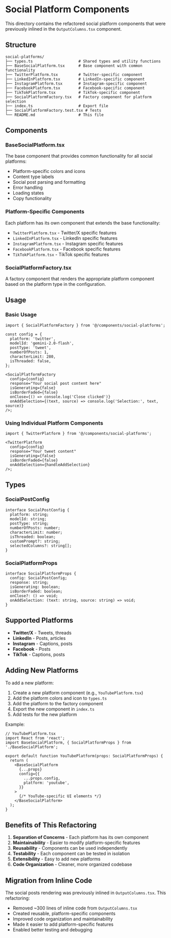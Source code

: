 # Social Platform Components

This directory contains the refactored social platform components that were previously inlined in the `OutputColumns.tsx` component.

## Structure

```
social-platforms/
├── types.ts                    # Shared types and utility functions
├── BaseSocialPlatform.tsx      # Base component with common functionality
├── TwitterPlatform.tsx         # Twitter-specific component
├── LinkedInPlatform.tsx        # LinkedIn-specific component
├── InstagramPlatform.tsx       # Instagram-specific component
├── FacebookPlatform.tsx        # Facebook-specific component
├── TikTokPlatform.tsx          # TikTok-specific component
├── SocialPlatformFactory.tsx   # Factory component for platform selection
├── index.ts                    # Export file
├── SocialPlatformFactory.test.tsx # Tests
└── README.md                   # This file
```

## Components

### BaseSocialPlatform.tsx

The base component that provides common functionality for all social platforms:

- Platform-specific colors and icons
- Content type labels
- Social post parsing and formatting
- Error handling
- Loading states
- Copy functionality

### Platform-Specific Components

Each platform has its own component that extends the base functionality:

- `TwitterPlatform.tsx` - Twitter/X specific features
- `LinkedInPlatform.tsx` - LinkedIn specific features
- `InstagramPlatform.tsx` - Instagram specific features
- `FacebookPlatform.tsx` - Facebook specific features
- `TikTokPlatform.tsx` - TikTok specific features

### SocialPlatformFactory.tsx

A factory component that renders the appropriate platform component based on the platform type in the configuration.

## Usage

### Basic Usage

```tsx
import { SocialPlatformFactory } from '@/components/social-platforms';

const config = {
  platform: 'twitter',
  modelId: 'gemini-2.0-flash',
  postType: 'tweet',
  numberOfPosts: 1,
  characterLimit: 280,
  isThreaded: false,
};

<SocialPlatformFactory
  config={config}
  response="Your social post content here"
  isGenerating={false}
  isBorderFaded={false}
  onClose={() => console.log('Close clicked')}
  onAddSelection={(text, source) => console.log('Selection:', text, source)}
/>;
```

### Using Individual Platform Components

```tsx
import { TwitterPlatform } from '@/components/social-platforms';

<TwitterPlatform
  config={config}
  response="Your tweet content"
  isGenerating={false}
  isBorderFaded={false}
  onAddSelection={handleAddSelection}
/>;
```

## Types

### SocialPostConfig

```tsx
interface SocialPostConfig {
  platform: string;
  modelId: string;
  postType: string;
  numberOfPosts: number;
  characterLimit: number;
  isThreaded: boolean;
  customPrompt?: string;
  selectedColumns?: string[];
}
```

### SocialPlatformProps

```tsx
interface SocialPlatformProps {
  config: SocialPostConfig;
  response: string;
  isGenerating: boolean;
  isBorderFaded: boolean;
  onClose?: () => void;
  onAddSelection: (text: string, source: string) => void;
}
```

## Supported Platforms

- **Twitter/X** - Tweets, threads
- **LinkedIn** - Posts, articles
- **Instagram** - Captions, posts
- **Facebook** - Posts
- **TikTok** - Captions, posts

## Adding New Platforms

To add a new platform:

1. Create a new platform component (e.g., `YouTubePlatform.tsx`)
2. Add the platform colors and icon to `types.ts`
3. Add the platform to the factory component
4. Export the new component in `index.ts`
5. Add tests for the new platform

Example:

```tsx
// YouTubePlatform.tsx
import React from 'react';
import BaseSocialPlatform, { SocialPlatformProps } from './BaseSocialPlatform';

export default function YouTubePlatform(props: SocialPlatformProps) {
  return (
    <BaseSocialPlatform
      {...props}
      config={{
        ...props.config,
        platform: 'youtube',
      }}
    >
      {/* YouTube-specific UI elements */}
    </BaseSocialPlatform>
  );
}
```

## Benefits of This Refactoring

1. **Separation of Concerns** - Each platform has its own component
2. **Maintainability** - Easier to modify platform-specific features
3. **Reusability** - Components can be used independently
4. **Testability** - Each component can be tested in isolation
5. **Extensibility** - Easy to add new platforms
6. **Code Organization** - Cleaner, more organized codebase

## Migration from Inline Code

The social posts rendering was previously inlined in `OutputColumns.tsx`. This refactoring:

- Removed ~300 lines of inline code from `OutputColumns.tsx`
- Created reusable, platform-specific components
- Improved code organization and maintainability
- Made it easier to add platform-specific features
- Enabled better testing and debugging
